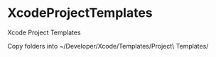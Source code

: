 XcodeProjectTemplates
=====================

Xcode Project Templates

Copy folders into ~/Developer/Xcode/Templates/Project\ Templates/
